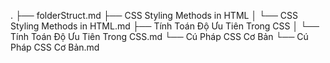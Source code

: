 .
├── folderStruct.md
├── CSS Styling Methods in HTML
│   └── CSS Styling Methods in HTML.md
├── Tính Toán Độ Ưu Tiên Trong CSS
│   └── Tính Toán Độ Ưu Tiên Trong CSS.md
└── Cú Pháp CSS Cơ Bản
    └── Cú Pháp CSS Cơ Bản.md